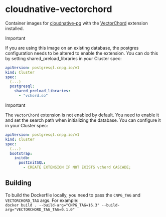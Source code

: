 # cloudnative-vectorchord

Container images for [cloudnative-pg](https://cloudnative-pg.io/) with the [VectorChord](https://github.com/tensorchord/VectorChord) extension installed.


> [!IMPORTANT]
> If you are using this image on an existing database, the postgres configuration needs to be 
> altered to enable the extension. You can do this by setting shared_preload_libraries in your Cluster spec:
> ```yaml
> apiVersion: postgresql.cnpg.io/v1
> kind: Cluster
> spec:
>   (...)
>   postgresql:
>     shared_preload_libraries:
>       - "vchord.so"
>   ```

> [!IMPORTANT]
> The `VectorChord` extension is not enabled by default. You need to enable it and set the search path when initializing the database. You can configure it in your Cluster spec:
> ```yaml
> apiVersion: postgresql.cnpg.io/v1
> kind: Cluster
> spec:
>   (...)
>   bootstrap:
>     initdb:
>       postInitSQL:
>         - CREATE EXTENSION IF NOT EXISTS vchord CASCADE;

## Building

To build the Dockerfile locally, you need to pass the `CNPG_TAG` and `VECTORCHORD_TAG` args. For example:  
`docker build . --build-arg="CNPG_TAG=16.3" --build-arg="VECTORCHORD_TAG_TAG=0.1.0"`